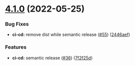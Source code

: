 # [4.1.0](https://github.com/sourcefuse/loopback4-ratelimiter/compare/v4.0.3...v4.1.0) (2022-05-25)


### Bug Fixes

* **ci-cd:** remove dist while semantic release ([#55](https://github.com/sourcefuse/loopback4-ratelimiter/issues/55)) ([2446aef](https://github.com/sourcefuse/loopback4-ratelimiter/commit/2446aef7320429c0477428adabaae2ed5b1bab97))


### Features

* **ci-cd:** semantic release ([#36](https://github.com/sourcefuse/loopback4-ratelimiter/issues/36)) ([7f2f25d](https://github.com/sourcefuse/loopback4-ratelimiter/commit/7f2f25d29fdfaa8305a86681875d8155dc76c63d))
